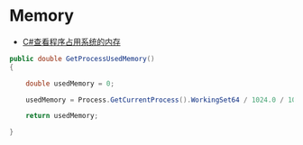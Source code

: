 # Memory

- [C#查看程序占用系统的内存](https://blog.csdn.net/lhypang2006/article/details/2584874?utm_source=blogxgwz2)

```c#
public double GetProcessUsedMemory()
{

    double usedMemory = 0;

    usedMemory = Process.GetCurrentProcess().WorkingSet64 / 1024.0 / 1024.0;

    return usedMemory;

}
```
